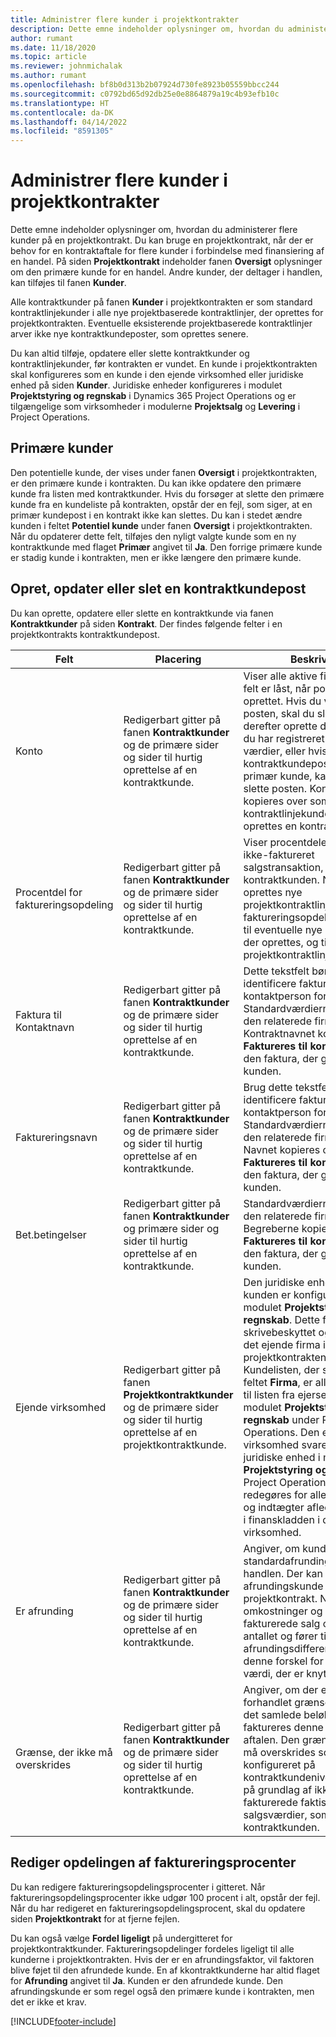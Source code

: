 ```yaml
---
title: Administrer flere kunder i projektkontrakter
description: Dette emne indeholder oplysninger om, hvordan du administerer flere kunder på en projektkontrakt.
author: rumant
ms.date: 11/18/2020
ms.topic: article
ms.reviewer: johnmichalak
ms.author: rumant
ms.openlocfilehash: bf8b0d313b2b07924d730fe8923b05559bbcc244
ms.sourcegitcommit: c0792bd65d92db25e0e8864879a19c4b93efb10c
ms.translationtype: HT
ms.contentlocale: da-DK
ms.lasthandoff: 04/14/2022
ms.locfileid: "8591305"
---
```

# <a name="manage-multiple-customers-on-project-contracts"></a>Administrer flere kunder i projektkontrakter

Dette emne indeholder oplysninger om, hvordan du administerer flere kunder på en projektkontrakt. Du kan bruge en projektkontrakt, når der er behov for en kontraktaftale for flere kunder i forbindelse med finansiering af en handel. På siden **Projektkontrakt** indeholder fanen **Oversigt** oplysninger om den primære kunde for en handel. Andre kunder, der deltager i handlen, kan tilføjes til fanen **Kunder**.

Alle kontraktkunder på fanen **Kunder** i projektkontrakten er som standard kontraktlinjekunder i alle nye projektbaserede kontraktlinjer, der oprettes for projektkontrakten. Eventuelle eksisterende projektbaserede kontraktlinjer arver ikke nye kontraktkundeposter, som oprettes senere.

Du kan altid tilføje, opdatere eller slette kontraktkunder og kontraktlinjekunder, før kontrakten er vundet. En kunde i projektkontrakten skal konfigureres som en kunde i den ejende virksomhed eller juridiske enhed på siden **Kunder**. Juridiske enheder konfigureres i modulet **Projektstyring og regnskab** i Dynamics 365 Project Operations og er tilgængelige som virksomheder i modulerne **Projektsalg** og **Levering** i Project Operations.

## <a name="primary-customers"></a>Primære kunder

Den potentielle kunde, der vises under fanen **Oversigt** i projektkontrakten, er den primære kunde i kontrakten. Du kan ikke opdatere den primære kunde fra listen med kontraktkunder. Hvis du forsøger at slette den primære kunde fra en kundeliste på kontrakten, opstår der en fejl, som siger, at en primær kundepost i en kontrakt ikke kan slettes. Du kan i stedet ændre kunden i feltet **Potentiel kunde** under fanen **Oversigt** i projektkontrakten. Når du opdaterer dette felt, tilføjes den nyligt valgte kunde som en ny kontraktkunde med flaget **Primær** angivet til **Ja**. Den forrige primære kunde er stadig kunde i kontrakten, men er ikke længere den primære kunde.

## <a name="create-update-or-delete-a-contract-customer-record"></a>Opret, opdater eller slet en kontraktkundepost

Du kan oprette, opdatere eller slette en kontraktkunde via fanen **Kontraktkunder** på siden **Kontrakt**. Der findes følgende felter i en projektkontrakts kontraktkundepost.

| **Felt** | **Placering** | **Beskrivelse** | 
| --- | --- | --- | 
| Konto | Redigerbart gitter på fanen **Kontraktkunder** og de primære sider og sider til hurtig oprettelse af en kontraktkunde. | Viser alle aktive firmaer. Dette felt er låst, når posten er oprettet. Hvis du vil opdatere posten, skal du slette den og derefter oprette den på ny. Hvis du har registreret faktiske værdier, eller hvis kontraktkundeposten er en primær kunde, kan du ikke slette posten. Kontraktkunder kopieres over som kontraktlinjekunder, når der oprettes en kontraktlinje. |
| Procentdel for faktureringsopdeling | Redigerbart gitter på fanen **Kontraktkunder** og de primære sider og sider til hurtig oprettelse af en kontraktkunde. | Viser procentdelen af hver ikke-faktureret salgstransaktion, som tildeles kontraktkunden. Når der oprettes nye projektkontraktlinjer, kopieres faktureringsopdelingsprocenten til eventuelle nye kontraktlinjer, der oprettes, og til projektkontraktlinjekunder. |
| Faktura til Kontaktnavn | Redigerbart gitter på fanen **Kontraktkunder** og de primære sider og sider til hurtig oprettelse af en kontraktkunde. | Dette tekstfelt bør bruges til at identificere fakturaens kontaktperson for kunden. Standardværdierne stammer fra den relaterede firmapost. Kontraktnavnet kopieres over til **Faktureres til kontraktnavn** på den faktura, der genereres for kunden. |
| Faktureringsnavn | Redigerbart gitter på fanen **Kontraktkunder** og de primære sider og sider til hurtig oprettelse af en kontraktkunde. | Brug dette tekstfelt til at identificere fakturaens kontaktperson for kunden. Standardværdierne stammer fra den relaterede firmapost. Navnet kopieres over til feltet **Faktureres til kontraktnavn** på den faktura, der genereres for kunden. |
| Bet.betingelser | Redigerbart gitter på fanen **Kontraktkunder** og primære sider og sider til hurtig oprettelse af en kontraktkunde. | Standardværdierne stammer fra den relaterede firmapost. Begreberne kopieres over til **Faktureres til kontraktnavn** på den faktura, der genereres for kunden. |
| Ejende virksomhed | Redigerbart gitter på fanen **Projektkontraktkunder** og de primære sider og sider til hurtig oprettelse af en projektkontraktkunde. | Den juridiske enhed, som kunden er konfigureret i i modulet **Projektstyring og regnskab**. Dette felt er skrivebeskyttet og angives til det ejende firma i projektkontrakten.</br>Kundelisten, der skal tilføjes i feltet **Firma**, er allerede filtreret til listen fra ejerselskabet i modulet **Projektstyring og regnskab** under Project Operations. Den ejende virksomhed svarer til den juridiske enhed i modulet **Projektstyring og regnskab** i Project Operations. Der redegøres for alle omkostninger og indtægter afledt af projektet i finanskladden i den ejende virksomhed. |
| Er afrunding | Redigerbart gitter på fanen **Kontraktkunder** og de primære sider og sider til hurtig oprettelse af en kontraktkunde. | Angiver, om kunden er en standardafrundingskunde for handlen. Der kan kun være én afrundingskunde i en projektkontrakt. Når omkostninger og ikke-fakturerede salg opdeles på antallet og fører til en afrundingsdifference, gælder denne forskel for den faktiske værdi, der er knyttet til kunden. |
| Grænse, der ikke må overskrides | Redigerbart gitter på fanen **Kontraktkunder** og de primære sider og sider til hurtig oprettelse af en kontraktkunde. | Angiver, om der er en forhandlet grænse eller loft for det samlede beløb, der faktureres denne kunde for aftalen. Den grænse, der ikke må overskrides som er konfigureret på kontraktkundeniveau, evalueres på grundlag af ikke-fakturerede faktiske salgsværdier, som refererer til kontraktkunden. |

## <a name="edit-billing-split-percentages"></a>Rediger opdelingen af faktureringsprocenter

Du kan redigere faktureringsopdelingsprocenter i gitteret. Når faktureringsopdelingsprocenter ikke udgør 100 procent i alt, opstår der fejl. Når du har redigeret en faktureringsopdelingsprocent, skal du opdatere siden **Projektkontrakt** for at fjerne fejlen.

Du kan også vælge **Fordel ligeligt** på undergitteret for projektkontraktkunder. Faktureringsopdelinger fordeles ligeligt til alle kunderne i projektkontrakten. Hvis der er en afrundingsfaktor, vil faktoren blive føjet til den afrundede kunde. En af kkontraktkunderne har altid flaget for **Afrunding** angivet til **Ja**. Kunden er den afrundede kunde. Den afrundingskunde er som regel også den primære kunde i kontrakten, men det er ikke et krav.


[!INCLUDE[footer-include](../includes/footer-banner.md)]